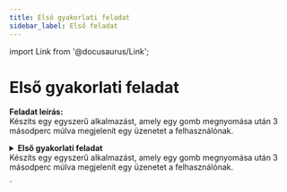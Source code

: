 ```yaml
---
title: Első gyakorlati feladat
sidebar_label: Első feladat
---
```


import Link from '@docusaurus/Link';

# Első gyakorlati feladat

**Feladat leírás:**  
Készíts egy egyszerű alkalmazást, amely egy gomb megnyomása után 3 másodperc múlva megjelenít egy üzenetet a felhasználónak.

<details className="dropdown-task">
  <summary>
    <strong>Első gyakorlati feladat</strong><br/>
    Készíts egy egyszerű alkalmazást, amely egy gomb megnyomása után 3 másodperc múlva megjelenít egy üzenetet a felhasználónak.
  </summary>
  
  ### Kód megoldása:

  ```js
  // Ez a függvény megjelenít egy üzenetet 3 másodperc késleltetéssel
  function showMessage() {
    setTimeout(function() {
      alert("Ez az üzenet 3 másodperc késleltetéssel jelenik meg.");
    }, 3000); // 3000 ezredmásodperc = 3 másodperc
  }

  // Eseménykezelő a gombra
  document.getElementById("showMessageButton").addEventListener("click", showMessage);
  ```

  ### Hogyan működik a szintaktika:

  - **`function showMessage()`**:  
    Ez a függvény felelős az üzenet megjelenítéséért. Amikor meghívják, elindítja a `setTimeout`-ot.

  - **`setTimeout(function() { ... }, 3000);`**:  
    Beállít egy időzítőt, amely 3000 ezredmásodperc (3 másodperc) után lefuttatja a belső függvényt.

  - **`alert("...");`**:  
    Megjelenít egy felugró ablakot az üzenettel.

  - **`document.getElementById("showMessageButton").addEventListener("click", showMessage);`**:  
    Ez a sor hozzáad egy eseményfigyelőt a gombhoz, amely a `showMessage` függvényt hívja meg kattintáskor.

  **Gondolati elv:**  
  A felhasználó kattint egy gombra, ami meghívja a `showMessage` függvényt. A `setTimeout` 3 másodpercet vár, majd végrehajtja az `alert`-ot, amely megjeleníti az üzenetet. Ez az eljárás aszinkron, így a fő program nem áll meg a várakozás miatt.
</details>




`
